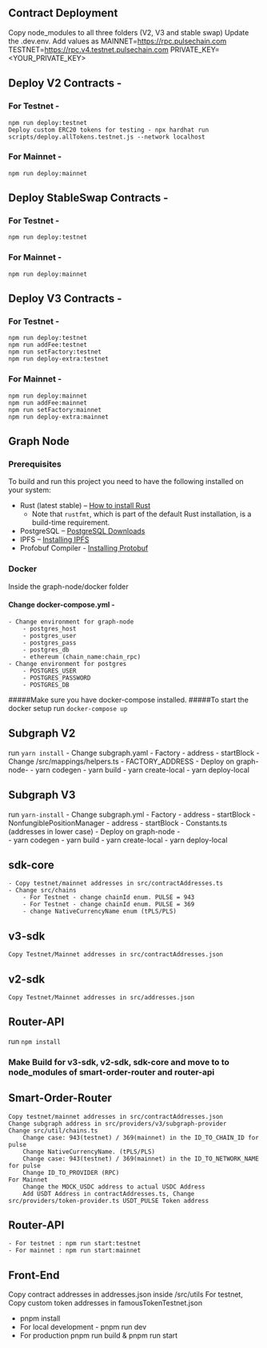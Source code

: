## Contract Deployment
Copy node_modules to all three folders (V2, V3 and stable swap)
Update the .dev.env. Add values as
MAINNET=https://rpc.pulsechain.com
TESTNET=https://rpc.v4.testnet.pulsechain.com
PRIVATE_KEY=<YOUR_PRIVATE_KEY>

## Deploy V2 Contracts - 
### For Testnet - 
    npm run deploy:testnet
    Deploy custom ERC20 tokens for testing - npx hardhat run scripts/deploy.allTokens.testnet.js --network localhost
### For Mainnet - 
    npm run deploy:mainnet

## Deploy StableSwap Contracts - 
### For Testnet - 
    npm run deploy:testnet
### For Mainnet - 
    npm run deploy:mainnet

## Deploy V3 Contracts - 
### For Testnet - 
    npm run deploy:testnet
    npm run addFee:testnet
    npm run setFactory:testnet
    npm run deploy-extra:testnet
### For Mainnet - 
    npm run deploy:mainnet
    npm run addFee:mainnet
    npm run setFactory:mainnet
    npm run deploy-extra:mainnet

##  Graph Node
### Prerequisites

To build and run this project you need to have the following installed on your system:

- Rust (latest stable) – [How to install Rust](https://www.rust-lang.org/en-US/install.html)
  - Note that `rustfmt`, which is part of the default Rust installation, is a build-time requirement.
- PostgreSQL – [PostgreSQL Downloads](https://www.postgresql.org/download/)
- IPFS – [Installing IPFS](https://docs.ipfs.io/install/)
- Profobuf Compiler - [Installing Protobuf](https://grpc.io/docs/protoc-installation/)

### Docker
Inside the graph-node/docker folder
#### Change docker-compose.yml - 
    - Change environment for graph-node 
        - postgres_host
        - postgres_user
        - postgres_pass
        - postgres_db
        - ethereum (chain_name:chain_rpc)
    - Change environment for postgres
        - POSTGRES_USER
        - POSTGRES_PASSWORD
        - POSTGRES_DB
#####Make sure you have docker-compose installed. 
#####To start the docker setup run `docker-compose up`

## Subgraph V2
run `yarn install`
    - Change subgraph.yaml
        - Factory
            - address
            - startBlock
    - Change /src/mappings/helpers.ts
        - FACTORY_ADDRESS
    - Deploy on graph-node- 
        - yarn codegen
        - yarn build
        - yarn create-local
        - yarn deploy-local

## Subgraph V3
run `yarn-install`
    - Change subgraph.yml
        - Factory
            - address
            - startBlock
        - NonfungiblePositionManager
            - address
            - startBlock
        - Constants.ts (addresses in lower case)
    - Deploy on graph-node -  
        - yarn codegen
        - yarn build
        - yarn create-local
        - yarn deploy-local

## sdk-core
    - Copy testnet/mainnet addresses in src/contractAddresses.ts
    - Change src/chains
        - For Testnet - change chainId enum. PULSE = 943
        - For Testnet - change chainId enum. PULSE = 369
        - change NativeCurrencyName enum (tPLS/PLS)
## v3-sdk
    Copy Testnet/Mainnet addresses in src/contractAddresses.json
## v2-sdk
    Copy Testnet/Mainnet addresses in src/addresses.json
## Router-API
run `npm install`

### Make Build for v3-sdk, v2-sdk, sdk-core and move to to node_modules of smart-order-router and router-api
## Smart-Order-Router
    Copy testnet/mainnet addresses in src/contractAddresses.json
    Change subgraph address in src/providers/v3/subgraph-provider
    Change src/util/chains.ts
        Change case: 943(testnet) / 369(mainnet) in the ID_TO_CHAIN_ID for pulse
        Change NativeCurrencyName. (tPLS/PLS)
        Change case: 943(testnet) / 369(mainnet) in the ID_TO_NETWORK_NAME for pulse
        Change ID_TO_PROVIDER (RPC)
    For Mainnet 
        Change the MOCK_USDC address to actual USDC Address
        Add USDT Address in contractAddresses.ts, Change src/providers/token-provider.ts USDT_PULSE Token address

## Router-API
    - For testnet : npm run start:testnet
    - For mainnet : npm run start:mainnet

## Front-End
Copy contract addresses in addresses.json inside /src/utils
For testnet, Copy custom token addresses in famousTokenTestnet.json
- pnpm install
- For local development - pnpm run dev
- For production pnpm run build & pnpm run start
